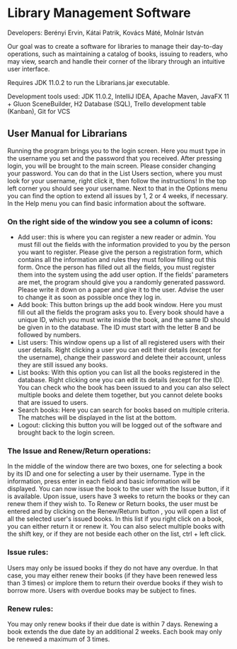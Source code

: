 # Library Management Software
Developers: Berényi Ervin, Kátai Patrik, Kovács Máté, Molnár István

Our goal was to create a software for libraries to manage their day-to-day operations, such as maintaining a catalog of books, issuing to readers, who may view, search and handle their corner of the library through an intuitive user interface.

Requires JDK 11.0.2 to run the Librarians.jar executable.

Development tools used: JDK 11.0.2, IntelliJ IDEA, Apache Maven, JavaFX 11 + Gluon SceneBuilder, H2 Database (SQL),  Trello development table (Kanban), Git for VCS

## User Manual for Librarians
Running the program brings you to the login screen. Here you must type in the username you set and the password that you received. After pressing login, you will be brought to the main screen.
Please consider changing your password. You can do that in the List Users section, where you must look for your username, right click it, then follow the instructions!
In the top left corner you should see your username. Next to that in the Options menu you can find the option to extend all issues by 1, 2 or 4 weeks, if necessary. In the Help menu you can find basic information about the software.

### On the right side of the window you see a column of icons:
* Add user: this is where you can register a new reader or admin. You must fill out the fields with the information provided to you by the person you want to register. Please give the person a registration form, which contains all the information and rules they must follow filling out this form. Once the person has filled out all the fields, you must register them into the system using the add user option. If the fields' parameters are met, the program should give you a randomly generated password. Please write it down on a paper and give it to the user. Advise the user to change it as soon as possible once they log in. 
* Add book: This button brings up the add book window. Here you must fill out all the fields the program asks you to. Every book should have a unique ID, which you must write inside the book, and the same ID should be given in to the database. The ID must start with the letter B and be followed by numbers. 
* List users: This window opens up a list of all registered users with their user details. Right clicking a user you can edit their details (except for the username), change their password and delete their account, unless they are still issued any books.
* List books: With this option you can list all the books registered in the database. Right clicking one you can edit its details (except for the ID). You can check who the book has been issued to and you can also select multiple books and delete them together, but you cannot delete books that are issued to users. 
* Search books: Here you can search for books based on multiple criteria. The matches will be displayed in the list at the bottom.
* Logout: clicking this button you will be logged out of the software and brought back to the login screen.

### The Issue and Renew/Return operations:
In the middle of the window there are two boxes, one for selecting a book by its ID and one for selecting a user by their username. Type in the information, press enter in each field and basic information will be displayed. You can now issue the book to the user with the Issue button, if it is available. Upon issue, users have 3 weeks to return the books or they can renew them if they wish to. 
To Renew or Return books, the user must be entered and by clicking on the Renew/Return button , you will open a list of all the selected user's issued books. In this list if you right click on a book, you can either return it or renew it. You can also select multiple books with the shift key, or if they are not beside each other on the list, ctrl + left click. 

### Issue rules:
Users may only be issued books if they do not have any overdue. In that case, you may either renew their books (if they have been renewed less than 3 times) or implore them to return their overdue books if they wish to borrow more. Users with overdue books may be subject to fines.

### Renew rules:
You may only renew books if their due date is within 7 days. 
Renewing a book extends the due date by an additional 2 weeks. Each book may only be renewed a maximum of 3 times.
